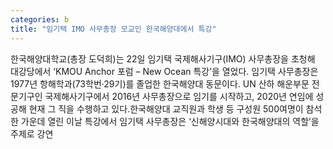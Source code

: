 ```yaml
---
categories: b
title: "임기택 IMO 사무총장 모교인 한국해양대에서 특강"
---
```

한국해양대학교(총장 도덕희)는 22일 임기택 국제해사기구(IMO) 사무총장을 초청해 대강당에서 ‘KMOU Anchor 포럼 – New Ocean 특강’을 열었다. 임기택 사무총장은 1977년 항해학과(73학번·29기)를 졸업한 한국해양대 동문이다. UN 산하 해운부문 전문기구인 국제해사기구에서 2016년 사무총장으로 임기를 시작하고, 2020년 연임에 성공해 현재 그 직을 수행하고 있다.한국해양대 교직원과 학생 등 구성원 500여명이 참석한 가운데 열린 이날 특강에서 임기택 사무총장은 ‘신해양시대와 한국해양대의 역할’을 주제로 강연